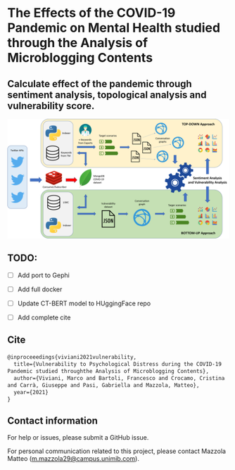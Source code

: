 # The Effects of the COVID-19 Pandemic on Mental Health studied through the Analysis of Microblogging Contents ​
## Calculate effect of the pandemic through sentiment analysis, topological analysis and vulnerability score.

![architettura](https://github.com/chumpblocckami/covid-effects-microblogging-content/blob/main/architettura.png)

## TODO:
- [ ] Add port to Gephi
- [ ] Add full docker
- [ ] Update CT-BERT model to HUggingFace repo
- [ ] Add complete cite


## Cite
```
@inproceeedings{viviani2021vulnerability,
  title={Vulnerability to Psychological Distress during the COVID-19 Pandemic studied throughthe Analysis of Microblogging Contents},
  author={Viviani, Marco and Bartoli, Francesco and Crocamo, Cristina and Carrà, Giuseppe and Pasi, Gabriella and Mazzola, Matteo},
  year={2021}
}
```

## Contact information
For help or issues, please submit a GitHub issue.

For personal communication related to this project, please contact Mazzola Matteo (m.mazzola29@campus.unimib.com).
